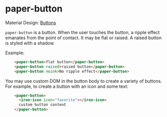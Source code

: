 paper-button
============

Material Design: <a href="http://www.google.com/design/spec/components/buttons.html">Buttons</a>

`paper-button` is a button. When the user touches the button, a ripple effect emanates
from the point of contact. It may be flat or raised. A raised button is styled with a
shadow.

Example:
```html
    <paper-button>flat button</paper-button>
    <paper-button raised>raised button</paper-button>
    <paper-button noink>No ripple effect</paper-button>
```

You may use custom DOM in the button body to create a variety of buttons. For example, to create a button with an icon and some text:

```html		
    <paper-button>
      <iron-icon icon="favorite"></iron-icon>
      custom button content
    </paper-button>
```
